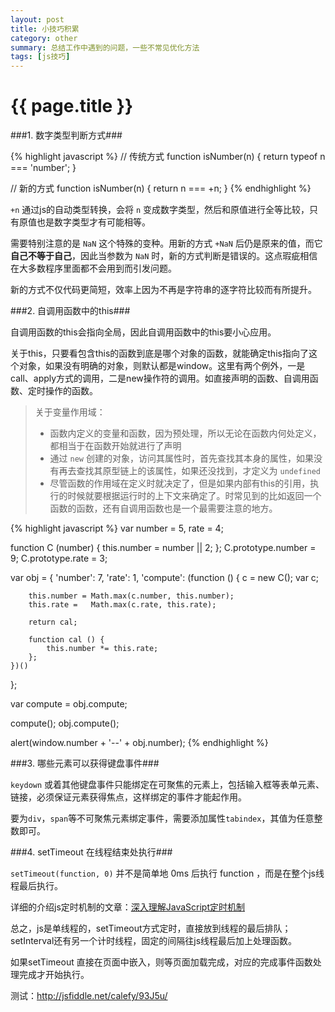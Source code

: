 ```yaml
---
layout: post
title: 小技巧积累
category: other
summary: 总结工作中遇到的问题，一些不常见优化方法
tags: [js技巧]
---
```


{{ page.title }}
================

###1. 数字类型判断方式###

{% highlight javascript %}
// 传统方式
function isNumber(n) {
  return typeof n === 'number'; 
}

// 新的方式
function isNumber(n) {
   return n === +n;
}
{% endhighlight %}

`+n` 通过js的自动类型转换，会将 `n` 变成数字类型，然后和原值进行全等比较，只有原值也是数字类型才有可能相等。

需要特别注意的是 `NaN` 这个特殊的变种。用新的方式 `+NaN` 后仍是原来的值，而它**自己不等于自己**，因此当参数为 `NaN` 时，新的方式判断是错误的。这点瑕疵相信在大多数程序里面都不会用到而引发问题。

新的方式不仅代码更简短，效率上因为不再是字符串的逐字符比较而有所提升。



###2. 自调用函数中的this###

自调用函数的this会指向全局，因此自调用函数中的this要小心应用。

关于this，只要看包含this的函数到底是哪个对象的函数，就能确定this指向了这个对象，如果没有明确的对象，则默认都是window。这里有两个例外，一是call、apply方式的调用，二是new操作符的调用。如直接声明的函数、自调用函数、定时操作的函数。

> 关于变量作用域：
>
> - 函数内定义的变量和函数，因为预处理，所以无论在函数内何处定义，都相当于在函数开始就进行了声明
> - 通过 `new` 创建的对象，访问其属性时，首先查找其本身的属性，如果没有再去查找其原型链上的该属性，如果还没找到，才定义为 `undefined`
> - 尽管函数的作用域在定义时就决定了，但是如果内部有this的引用，执行的时候就要根据运行时的上下文来确定了。时常见到的比如返回一个函数的函数，还有自调用函数也是一个最需要注意的地方。

{% highlight javascript %}
var number = 5,
	rate = 4;

function C (number) {
	this.number = number || 2;
};
C.prototype.number = 9;
C.prototype.rate = 3;

var obj = {
	'number': 7,
	'rate': 1,
	'compute': (function () {
		c = new C();
		var c;

		this.number = Math.max(c.number, this.number);
		this.rate =   Math.max(c.rate, this.rate);

		return cal;
		
		function cal () {
			this.number *= this.rate;
		};
	})()
};

var compute = obj.compute;

compute();
obj.compute();

alert(window.number + '--' + obj.number);
{% endhighlight %}



###3. 哪些元素可以获得键盘事件###

`keydown` 或着其他键盘事件只能绑定在可聚焦的元素上，包括输入框等表单元素、链接，必须保证元素获得焦点，这样绑定的事件才能起作用。

要为`div`，`span`等不可聚焦元素绑定事件，需要添加属性`tabindex`，其值为任意整数即可。



###4. setTimeout 在线程结束处执行###

`setTimeout(function, 0)` 并不是简单地 0ms 后执行 function ，而是在整个js线程最后执行。

详细的介绍js定时机制的文章：[深入理解JavaScript定时机制](http://www.laruence.com/2009/09/23/1089.html)

总之，js是单线程的，setTimeout方式定时，直接放到线程的最后排队；setInterval还有另一个计时线程，固定的间隔往js线程最后加上处理函数。

如果setTimeout 直接在页面中嵌入，则等页面加载完成，对应的完成事件函数处理完成才开始执行。

测试：<http://jsfiddle.net/calefy/93J5u/>


